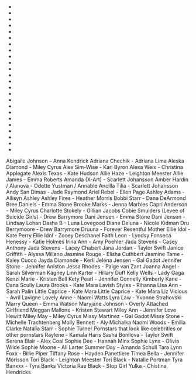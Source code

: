 


 - 
 - 
 - 
 - 
 - 
 - 
 - 
 - 
 - 
 - 
 - 
 - 
 - 
 - 
 - 
 - 
 - 
 - 
 - 
 - 
 - 
 - 
 - 
 - 
Abigaile Johnson – Anna Kendrick
Adriana Chechik - Adriana Lima
Aleska Diamond - Miley Cyrus
Alex Sim-Wise - Kari Byron
Alexa Weix - Christina Applegate
Alexis Texas - Kate Hudson
Allie Haze - Leighton Meester
Allie James - Emma Roberts
Amanda (X-Art) - Scarlett Johansson
Amber Hardin / Alanova - Odette Yustman / Annable
Ancilla Tilia - Scarlett Johansson
Andy San Dimas - Jade Raymond
Ariel Rebel - Ellen Page
Ashley Adams - Allisyn Ashley
Ashley Fires - Heather Morris
Bobbi Starr - Dana DeArmond
Bree Daniels - Emma Stone
Brooke Marks - Jenna Marbles
Capri Anderson - Miley Cyrus
Charlotte Stokely - Gillian Jacobs
Cobie Smulders (Levee of Suicide Girls) - Drew Barrymore
Dani Jensen - Emma Stone
Dani Jensen - Lindsay Lohan
Dasha B - Luna Lovegood
Diane Deluna - Nicole Kidman
Dru Berrymoore - Drew Barrymore
Druuna - Forever Resentful Mother
Ellie Idol - Kate Perry
Ellie Idol - Zooey Deschanel
Faith Leon - Lyndsy Fonseca
Henessy - Katie Holmes
Irina Ann - Amy Poehler
Jada Stevens - Casey Anthony
Jada Stevens - Lacey Chabert
Jana Jordan - Taylor Swift
Janice Griffith - Alyssa Millano
Jasmine Rouge - Elisha Cuthbert
Jasmine Tame - Kaley Cuoco
Jayda Diamonde - Kerli
Jelena Jensen - Gal Gadot
Jennifer Stone - Jennifer Aniston
Jessa Rhodes - Paige van Zant
Joanna Angel - Sarah Silverman
Kagney Linn Karter - Hillary Duff 
Kelly Wells - Lady Gaga
Kenzi Marie - Kristen Bell
Kety Pearl - Jennifer Connelly
Kimberly Kane - Dana Scully
Laura Brooks - Kate Mara
Lavish Styles - Rihanna
Lisa Ann - Sarah Palin
Little Caprice - Kate Mara
Little Caprice - Kate Mara
Liz Vicious - Avril Lavigne
Lovely Anne - Naomi Watts
Lyra Law - Yvonne Strahovski
Marry Queen - Emma Watson
Maryjane Johnson - Overly Attached Girlfriend
Meggan Mallone - Kristen Stewart
Miley Ann - Jennifer Love Hewitt
Miley May - Miley Cyrus
Missy Martinez - Gal Gadot
Missy Stone - Michelle Trachtenberg
Molly Bennett - Aly Michalka
Naomi Woods - Emilia Clarke
Natalia Starr - Sophie Turner
Pornstars that look like celebrities or other pornstars
Raylene - Kamala Haris
Sasha Bonilova - Taylor Swift
Serena Blair - Alex Coal
Sophie Dee - Hannah Minx
Sophie Lynx - Olivia Wilde
Sophie Moone - Ali Larter
Summer Day - Amanda Schull
Tara Lynn Foxx - Billie Piper
Tiffany Rose - Hayden Panettiere
Timea Bella - Jennifer Morisson
Tori Black - Leighton Meester
Tori Black - Natalie Portman
Tyra Banxxx - Tyra Banks
Victoria Rae Black - Stop Girl
Yulka - Chistina Hendricks